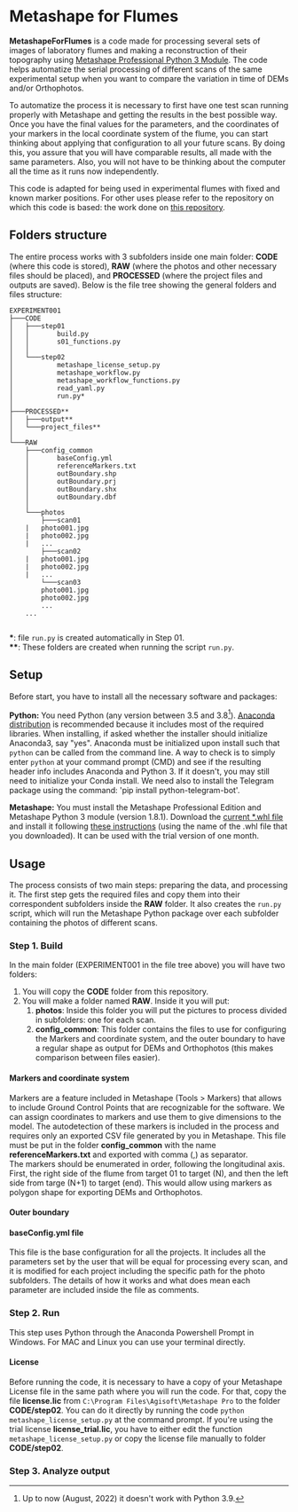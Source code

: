 # Metashape for Flumes

**MetashapeForFlumes** is a code made for processing several sets of images of laboratory flumes and making a reconstruction of their topography using [Metashape Professional Python 3 Module](https://www.agisoft.com/features/professional-edition/). The code helps automatize the serial processing of different scans of the same experimental setup when you want to compare the variation in time of DEMs and/or Orthophotos.

To automatize the process it is necessary to first have one test scan running properly with Metashape and getting the results in the best possible way. Once you have the final values for the parameters, and the coordinates of your markers in the local coordinate system of the flume, you can start thinking about applying that configuration to all your future scans. By doing this, you assure that you will have comparable results, all made with the same parameters. Also, you will not have to be thinking about the computer all the time as it runs now independently.

This code is adapted for being used in experimental flumes with fixed and known marker positions. For other uses please refer to the repository on which this code is based: the work done on [this repository](https://github.com/ucdavis/metashape).

## Folders structure 

The entire process works with 3 subfolders inside one main folder: **CODE** (where this code is stored), **RAW** (where the photos and other necessary files should be placed), and **PROCESSED** (where the project files and outputs are saved). Below is the file tree showing the general folders and files structure:

```
EXPERIMENT001
├───CODE
│   ├───step01
│   │       build.py
│   │       s01_functions.py
│   │
│   └───step02
│           metashape_license_setup.py
│           metashape_workflow.py
│           metashape_workflow_functions.py
│           read_yaml.py
│           run.py*
│
├───PROCESSED**
│   ├───output**
│   └───project_files**
│
└───RAW
    ├───config_common
    │       baseConfig.yml
    │       referenceMarkers.txt
    │       outBoundary.shp
    │	    outBoundary.prj
    │       outBoundary.shx
    │       outBoundary.dbf
    │
    └───photos
        ├───scan01
	|	photo001.jpg
	|	photo002.jpg
	|	...
        ├───scan02
	|	photo001.jpg
	|	photo002.jpg
	|	...
        └───scan03
		photo001.jpg
		photo002.jpg
		...
	...
        
```

**\***: file `run.py` is created automatically in Step 01.  
**\*\***: These folders are created when running the script `run.py`.

## Setup

Before start, you have to install all the necessary software and packages:   

**Python:** You need Python (any version between 3.5 and 3.8[^1]). [Anaconda distribution](https://www.anaconda.com/distribution/) is recommended because it includes most of the required libraries. When installing, if asked whether the installer should initialize Anaconda3, say "yes". Anaconda must be initialized upon install such that `python` can be called from the command line. A way to check is to simply enter `python` at your command prompt (CMD) and see if the resulting header info includes Anaconda and Python 3. If it doesn't, you may still need to initialize your Conda install. We need also to install the Telegram package using the command: 'pip install python-telegram-bot'.


**Metashape:** You must install the Metashape Professional Edition and Metashape Python 3 module (version 1.8.1). Download the [current \*.whl file](https://www.agisoft.com/downloads/installer/) and install it following [these instructions](https://agisoft.freshdesk.com/support/solutions/articles/31000148930-how-to-install-metashape-stand-alone-python-module) (using the name of the .whl file that you downloaded). It can be used with the trial version of one month.

## Usage  
The process consists of two main steps: preparing the data, and processing it. The first step gets the required files and copy them into their correspondent subfolders inside the **RAW** folder. It also creates the `run.py` script, which will run the Metashape Python package over each subfolder containing the photos of different scans.

### Step 1. Build  
In the main folder (EXPERIMENT001 in the file tree above) you will have two folders:  
1. You will copy the **CODE** folder from this repository.
2. You will make a folder named **RAW**. Inside it you will put:
	1. **photos**: Inside this folder you will put the pictures to process divided in subfolders: one for each scan.
	2. **config_common**: This folder contains the files to use for configuring the Markers and coordinate system, and the outer boundary to have a regular shape as output for DEMs and Orthophotos (this makes comparison between files easier).

#### Markers and coordinate system  
Markers are a feature included in Metashape (Tools > Markers) that allows to include Ground Control Points that are recognizable for the software. We can assign coordinates to markers and use them to give dimensions to the model. The autodetection of these markers is included in the process and requires only an exported CSV file generated by you in Metashape. This file must be put in the folder **config_common** with the name **referenceMarkers.txt** and exported with comma (,) as separator.  
The markers should be enumerated in order, following the longitudinal axis. First, the right side of the flume from target 01 to target (N), and then the left side from targe (N+1) to target (end). This would allow using markers as polygon shape for exporting DEMs and Orthophotos.

#### Outer boundary

#### baseConfig.yml file  
This file is the base configuration for all the projects. It includes all the parameters set by the user that will be equal for processing every scan, and it is modified for each project including the specific path for the photo subfolders. The details of how it works and what does mean each parameter are included inside the file as comments. 


### Step 2. Run

This step uses Python through the Anaconda Powershell Prompt in Windows. For MAC and Linux you can use your terminal directly.

#### License 

Before running the code, it is necessary to have a copy of your Metashape License file in the same path where you will run the code. For that, copy the file **license.lic** from `C:\Program Files\Agisoft\Metashape Pro` to the folder **CODE/step02**. You can do it directly by running the code `python metashape_license_setup.py` at the command prompt. If you're using the trial license **license_trial.lic**, you have to either edit the function ```metashape_license_setup.py``` or copy the license file manually to folder **CODE/step02**.

### Step 3. Analyze output


[^1]: Up to now (August, 2022) it doesn't work with Python 3.9. 
